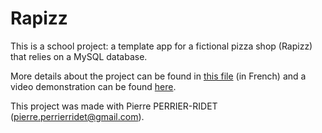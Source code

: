 # Rapizz
This is a school project: a template app for a fictional pizza shop (Rapizz) that relies on a MySQL database.

More details about the project can be found in [this file](Rapport.pdf) (in French) and a video demonstration can be found [here](Rapizz.mp4). 

This project was made with Pierre PERRIER-RIDET (pierre.perrierridet@gmail.com).
